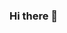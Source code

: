 ### Hi there 👋

<!--
**melissarr/melissarr** is a ✨ _special_ ✨ repository because its `README.md` (this file) appears on your GitHub profile.


- 🔭 I’m currently working on ...
- 🌱 I’m currently learning ...
- 👯 I’m looking to collaborate on ...
- 🤔 I’m looking for help with ...
- 💬 Ask me about ...
- 📫 How to reach me: ...
- 😄 Pronouns: ...
- ⚡ Fun fact: ...

![test area](https://www.securitysafetyproducts.co.uk/images/upload/products_image2-15758-d.jpg)

